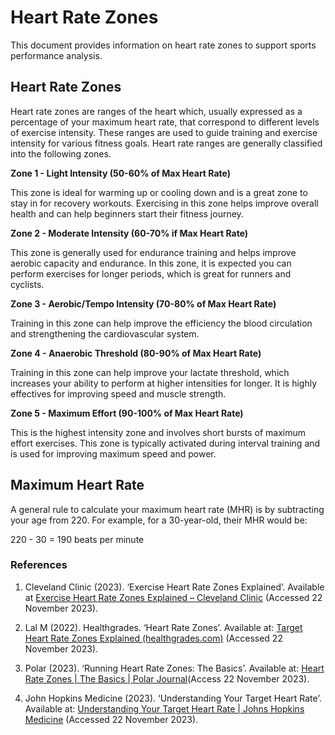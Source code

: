 # Heart Rate Zones

This document provides information on heart rate zones to support sports performance analysis.

## Heart Rate Zones

Heart rate zones are ranges of the heart which, usually expressed as a percentage of your maximum heart rate, that correspond to different levels of exercise intensity. These ranges are used to guide training and exercise intensity for various fitness goals. Heart rate ranges are generally classified into the following zones.

**Zone 1 - Light Intensity (50-60% of Max Heart Rate)**

This zone is ideal for warming up or cooling down and is a great zone to stay in for recovery workouts. Exercising in this zone helps improve overall health and can help beginners start their fitness journey.

**Zone 2 - Moderate Intensity (60-70% if Max Heart Rate)**

This zone is generally used for endurance training and helps improve aerobic capacity and endurance. In this zone, it is expected you can perform exercises for longer periods, which is great for runners and cyclists.

**Zone 3 - Aerobic/Tempo Intensity (70-80% of Max Heart Rate)**

Training in this zone can help improve the efficiency the blood circulation and strengthening the cardiovascular system.

**Zone 4 - Anaerobic Threshold (80-90% of Max Heart Rate)**

Training in this zone can help improve your lactate threshold, which increases your ability to perform at higher intensities for longer. It is highly effectives for improving speed and muscle strength.

**Zone 5 - Maximum Effort (90-100% of Max Heart Rate)**

This is the highest intensity zone and involves short bursts of maximum effort exercises. This zone is typically activated during interval training and is used for improving maximum speed and power.

## Maximum Heart Rate

A general rule to calculate your maximum heart rate (MHR) is by subtracting your age from 220. For example, for a 30-year-old, their MHR would be:

220 - 30 = 190 beats per minute

### References

1.  Cleveland Clinic (2023). ‘Exercise Heart Rate Zones Explained’. Available at [Exercise Heart Rate Zones Explained – Cleveland Clinic](https://health.clevelandclinic.org/exercise-heart-rate-zones-explained/) (Accessed 22 November 2023).
    
2.  Lal M (2022). Healthgrades. ‘Heart Rate Zones’. Available at: [Target Heart Rate Zones Explained (healthgrades.com)](https://www.healthgrades.com/right-care/heart-health/heart-rate-zones#:~:text=A%20target%20heart%20rate%20zone,you%20are%20trying%20to%20accomplish) (Accessed 22 November 2023).
    
3.  Polar (2023). ‘Running Heart Rate Zones: The Basics’. Available at: [Heart Rate Zones | The Basics | Polar Journal](https://www.polar.com/blog/running-heart-rate-zones-basics/#:~:text=Heart%20rate%20zones%20can%20be,zone%20training%20for%20weight%20loss)(Access 22 November 2023).
    
4.  John Hopkins Medicine (2023). ‘Understanding Your Target Heart Rate’. Available at: [Understanding Your Target Heart Rate | Johns Hopkins Medicine](https://www.hopkinsmedicine.org/health/wellness-and-prevention/understanding-your-target-heart-rate#:~:text=Target%20heart%20rate%20is%20generally,or%20170%20beats%20per%20minute) (Accessed 22 November 2023).